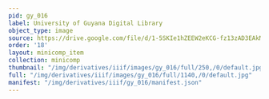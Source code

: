 ```yaml
---
pid: gy_016
label: University of Guyana Digital Library
object_type: image
source: https://drive.google.com/file/d/1-5SKIe1hZEEW2eKCG-fz13zAD3EAkMh7/view?usp=drive_link
order: '18'
layout: minicomp_item
collection: minicomp
thumbnail: "/img/derivatives/iiif/images/gy_016/full/250,/0/default.jpg"
full: "/img/derivatives/iiif/images/gy_016/full/1140,/0/default.jpg"
manifest: "/img/derivatives/iiif/gy_016/manifest.json"
---
```

